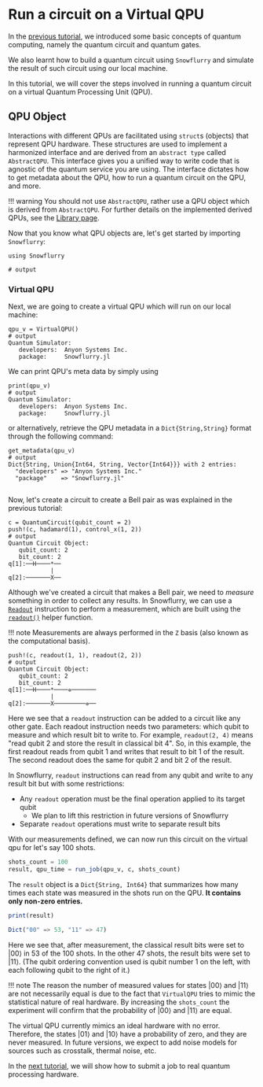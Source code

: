 # Run a circuit on a Virtual QPU

In the [previous tutorial](basics.md), we introduced some basic concepts of quantum computing, namely the quantum circuit and quantum gates.

We also learnt how to build a quantum circuit using `Snowflurry` and simulate the result of such circuit using our local machine.

In this tutorial, we will cover the steps involved in running a quantum circuit on a virtual Quantum Processing Unit (QPU).


## QPU Object
Interactions with different QPUs are facilitated using `struct`s (objects) that represent QPU hardware.  These structures are used to implement a harmonized interface and are derived from an `abstract type` called `AbstractQPU`. This interface gives you a unified way to write code that is agnostic of the quantum service you are using. The interface dictates how to get metadata about the QPU, how to run a quantum circuit on the QPU, and more.

!!! warning
	You should not use `AbstractQPU`, rather use a QPU object which is derived from `AbstractQPU`. For further details on the implemented derived QPUs, see the [Library page](../library/qpu.md#Quantum-Processing-Unit).

Now that you know what QPU objects are, let's get started by importing `Snowflurry`:
```jldoctest get_qpu_metadata_tutorial; output = false
using Snowflurry

# output

```
### Virtual QPU
Next, we are going to create a virtual QPU which will run on our local machine:

```jldoctest get_qpu_metadata_tutorial; output = true
qpu_v = VirtualQPU()
# output
Quantum Simulator:
   developers:  Anyon Systems Inc.
   package:     Snowflurry.jl

```
We can print QPU's meta data by simply using
```jldoctest get_qpu_metadata_tutorial; output = true
print(qpu_v)
# output
Quantum Simulator:
   developers:  Anyon Systems Inc.
   package:     Snowflurry.jl

```
or alternatively, retrieve the QPU metadata in a `Dict{String,String}` format through the following command:

```jldoctest get_qpu_metadata_tutorial; output = true
get_metadata(qpu_v)
# output
Dict{String, Union{Int64, String, Vector{Int64}}} with 2 entries:
  "developers" => "Anyon Systems Inc."
  "package"    => "Snowflurry.jl"


```

Now, let's create a circuit to create a Bell pair as was explained in the previous tutorial:

```jldoctest get_qpu_metadata_tutorial; output = true
c = QuantumCircuit(qubit_count = 2)
push!(c, hadamard(1), control_x(1, 2))
# output
Quantum Circuit Object:
   qubit_count: 2 
   bit_count: 2 
q[1]:──H────*──
            |  
q[2]:───────X──
```

Although we've created a circuit that makes a Bell pair, we need to *measure*
something in order to collect any results. In Snowflurry, we can use a
[`Readout`](@ref) instruction to perform a measurement, which are built 
using the [`readout()`](@ref) helper function.

!!! note
	Measurements are always performed in the ``Z`` basis (also known as the computational basis).

```jldoctest get_qpu_metadata_tutorial; output = true
push!(c, readout(1, 1), readout(2, 2))
# output
Quantum Circuit Object:
   qubit_count: 2 
   bit_count: 2 
q[1]:──H────*────✲───────
            |            
q[2]:───────X─────────✲──
```
Here we see that a `readout` instruction can be added to a circuit like any
other gate. Each readout instruction needs two parameters: which qubit to
measure and which result bit to write to. For example, `readout(2, 4)` means
"read qubit 2 and store the result in classical bit 4". So, in this example,
the first readout reads from qubit 1 and writes that result to bit 1 of the
result. The second readout does the same for qubit 2 and bit 2 of the result.

In Snowflurry, `readout` instructions can read from any qubit and write to any
result bit but with some restrictions:
- Any `readout` operation must be the final operation applied to its target qubit
  - We plan to lift this restriction in future versions of Snowflurry
- Separate `readout` operations must write to separate result bits

With our measurements defined, we can now run this circuit on the virtual qpu
for let's say 100 shots.

```julia
shots_count = 100
result, qpu_time = run_job(qpu_v, c, shots_count)
```
The `result` object is a `Dict{String, Int64}` that summarizes how many times each state was measured in the shots run on the QPU. 
**It contains only non-zero entries.**

```julia
print(result)

Dict("00" => 53, "11" => 47)
```
Here we see that, after measurement, the classical result bits were set to $\left|00\right\rangle$
in 53 of the 100 shots. In the other 47 shots, the result bits were set to $\left|11\right\rangle$.
(The qubit ordering convention used is qubit number 1 on the left, with each following qubit to the right of it.)

!!! note
	The reason the number of measured values for states $\left|00\right\rangle$ and $\left|11\right\rangle$ are not necessarily equal is due to the fact that `VirtualQPU` tries to mimic the statistical nature of real hardware. By increasing the `shots_count` the experiment will confirm that the probability of  $\left|00\right\rangle$ and  $\left|11\right\rangle$ are equal.


The virtual QPU currently mimics an ideal hardware with no error. Therefore, the states  $\left|01\right\rangle$ and  $\left|10\right\rangle$ have a probability of zero, and they are never measured. 
In future versions, we expect to add noise models for sources such as crosstalk, thermal noise, etc.

In the [next tutorial](anyon_qpu.md), we will show how to submit a job to real quantum processing hardware.
